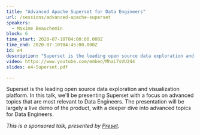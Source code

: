 ```yaml
---
title: "Advanced Apache Superset for Data Engineers"
url: /sessions/advanced-apache-superset
speakers:
  - Maxime Beauchemin
block: 6
time_start: 2020-07-10T04:00:00.000Z
time_end: 2020-07-10T04:45:00.000Z
id: e4
description: "Superset is the leading open source data exploration and visualization platform. In this talk, we'll be presenting Superset with a focus on advanced topics that are most relevant to Data Engineers."
video: https://www.youtube.com/embed/Mhai7sVU244
slides: e4-Superset.pdf

---
```


Superset is the leading open source data exploration and visualization platform. In this talk, we'll be presenting Superset with a focus on advanced topics that are most relevant to Data Engineers. The presentation will be largely a live demo of the product, with a deeper dive into advanced topics for Data Engineers.
<!--more-->

*This is a sponsored talk, presented by [Preset](https://preset.io).*